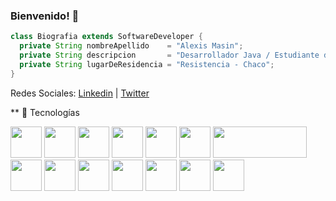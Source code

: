 ### Bienvenido! 👋

```java
class Biografia extends SoftwareDeveloper {
  private String nombreApellido    = "Alexis Masin";
  private String descripcion       = "Desarrollador Java / Estudiante de Ingeniería en Sistemas De Información";
  private String lugarDeResidencia = "Resistencia - Chaco";
}
```
Redes Sociales:
    [Linkedin](https://www.linkedin.com/in/alexismasin/) |  [Twitter](https://twitter.com/AlexisMasin)

** 💬 Tecnologías

<code><a href="https://www.docker.com/" target="_blank"><img height="50" src="https://www.vectorlogo.zone/logos/java/java-horizontal.svg"></a></code>
<code><a href="https://www.docker.com/" target="_blank"><img height="50" src="https://www.vectorlogo.zone/logos/springio/springio-ar21.svg"></a></code>
<code><a href="https://www.docker.com/" target="_blank"><img height="50" src="https://www.vectorlogo.zone/logos/javascript/javascript-horizontal.svg"></a></code>
<code><a href="https://www.docker.com/" target="_blank"><img height="50" src="https://www.vectorlogo.zone/logos/mysql/mysql-horizontal.svg"></a></code>
<code><a href="https://www.docker.com/" target="_blank"><img height="50" src="https://www.vectorlogo.zone/logos/w3_css/w3_css-ar21.svg"></a></code>
<code><a href="https://www.docker.com/" target="_blank"><img height="50" src="https://www.vectorlogo.zone/logos/w3_html5/w3_html5-ar21.svg"></a></code>
<code><a href="https://www.docker.com/" target="_blank"><img height="50" src="https://raw.githubusercontent.com/gilbarbara/logos/608007b99fab1d55be5de9f9ec2c75bcc80a438c/logos/thymeleaf.svg" width="150" height="150"></a></code>
<code><a href="https://git-scm.com//" target="_blank"><img height="50" src="https://www.vectorlogo.zone/logos/git-scm/git-scm-ar21.svg"></a></code>
<code><a href="https://www.docker.com/" target="_blank"><img height="50" src="https://www.vectorlogo.zone/logos/gitlab/gitlab-ar21.svg"></a></code>
<code><a href="https://www.docker.com/" target="_blank"><img height="50" src="https://www.vectorlogo.zone/logos/hibernate/hibernate-ar21.svg"></a></code>
<code><a href="https://www.docker.com/" target="_blank"><img height="50" src="https://www.vectorlogo.zone/logos/ibm/ibm-ar21.svg"></a></code>
<code><a href="https://www.docker.com/" target="_blank"><img height="50" src="https://www.vectorlogo.zone/logos/json/json-ar21.svg"></a></code>
<code><a href="https://www.docker.com/" target="_blank"><img height="50" src="https://www.vectorlogo.zone/logos/trello/trello-ar21.svg"></a></code>
<code><a href="https://www.docker.com/" target="_blank"><img height="50" src="https://www.vectorlogo.zone/logos/docker/docker-ar21.svg"></a></code>




